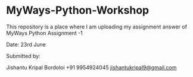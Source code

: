 # MyWays-Python-Workshop

This repository is a place where I am uploading my assignment answer of MyWays Python Assignment -1 

Date: 23rd June

Submitted by:

Jishantu Kripal Bordoloi
+91 9954924045
jishantukripal9@gmail.com
